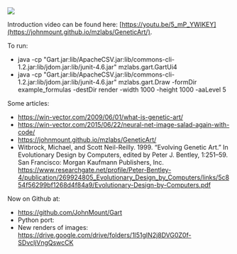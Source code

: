 

<img src="https://johnmount.github.io/mzlabs/GeneticArt/files/page5-1019-full.jpg">

Introduction video can be found here: [https://youtu.be/5_mP_YWIKEY](https://johnmount.github.io/mzlabs/GeneticArt/).



To run:

 * java -cp "Gart.jar:lib/ApacheCSV.jar:lib/commons-cli-1.2.jar:lib/jdom.jar:lib/junit-4.6.jar"  mzlabs.gart.GartUi4
 * java -cp "Gart.jar:lib/ApacheCSV.jar:lib/commons-cli-1.2.jar:lib/jdom.jar:lib/junit-4.6.jar"  mzlabs.gart.Draw -formDir example_formulas -destDir render -width 1000 -height 1000 -aaLevel 5
 
Some articles:

 * https://win-vector.com/2009/06/01/what-is-genetic-art/
 * https://win-vector.com/2015/06/22/neural-net-image-salad-again-with-code/
 * https://johnmount.github.io/mzlabs/GeneticArt/
 * Witbrock, Michael, and Scott Neil-Reilly. 1999. “Evolving Genetic Art.” In Evolutionary Design by Computers, edited by Peter J. Bentley, 1:251–59. San Francisco: Morgan Kaufmann Publishers, Inc. https://www.researchgate.net/profile/Peter-Bentley-4/publication/269924805_Evolutionary_Design_by_Computers/links/5c854f56299bf1268d4f84a9/Evolutionary-Design-by-Computers.pdf
 
Now on Github at:

 * https://github.com/JohnMount/Gart
 * Python port: 
 * New renders of images: https://drive.google.com/drive/folders/1l51gIN2j8DVG0Z0f-SDvcljVngQswcCK

